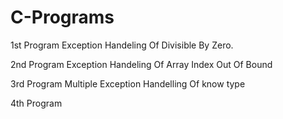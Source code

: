 # C-Programs

1st Program
Exception Handeling Of Divisible By Zero.

2nd Program
Exception Handeling Of Array Index Out Of Bound

3rd Program
Multiple Exception Handelling Of know type

4th Program
